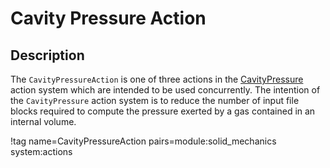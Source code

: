 # Cavity Pressure Action

## Description

The `CavityPressureAction` is one of three actions in the [CavityPressure](/CavityPressure/index.md) action system which are
intended to be used concurrently.  The intention of the `CavityPressure` action system is to reduce
the number of input file blocks required to compute the pressure exerted by a gas contained in an
internal volume.

!tag name=CavityPressureAction pairs=module:solid_mechanics system:actions

